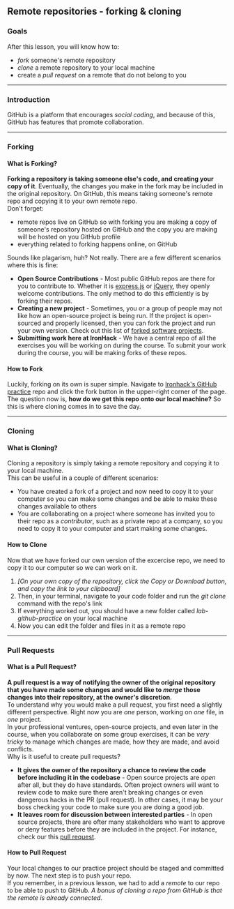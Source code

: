 ## Remote repositories - forking & cloning  
### Goals  
After this lesson, you will know how to:  
* *fork* someone's remote repository  
* *clone* a remote repository to your local machine  
* create a *pull request* on a remote that do not belong to you  
  
---  
### Introduction  
GitHub is a platform that encourages *social coding*, and because of this, GitHub has features that promote collaboration.  
  
---  
### Forking  
#### What is Forking?  
**Forking a repository is taking someone else's code, and creating your copy of it**. 
Eventually, the changes you make in the fork may be included in the original repository.
On GitHub, this means taking someone's remote repo and copying it to your own remote repo.  
Don't forget:  
* remote repos live on GitHub so with forking you are making a copy of someone's repository hosted on GitHub and the copy you are making will be hosted on you GitHub profile  
* everything related to forking happens online, on GitHub  
  
Sounds like plagarism, huh? Not really. There are a few different scenarios where this is fine:  
* **Open Source Contributions** - Most public GitHub repos are there for you to contribute to. Whether it is [express.js](https://github.com/expressjs/express) or [jQuery](https://github.com/jquery/jquery), they openly welcome contributions.
The only method to do this efficiently is by forking their repos.  
* **Creating a new project** - Sometimes, you or a group of people may not like how an open-source project is being run. If the project is open-sourced and properly licensed, then you can fork the project and run your own version.
Check out this list of [forked software projects](https://en.wikipedia.org/wiki/List_of_software_forks).  
* **Submitting work here at IronHack** - We have a central repo of all the exercises you will be working on during the course. To submit your work during the course, you will be making forks of these repos.  
  
#### How to Fork  
Luckily, forking on its own is super simple. Navigate to [Ironhack's GitHub practice](https://github.com/ironhack-labs/lab-github-practice) repo and click the fork button in the upper-right corner of the page.  
The question now is, **how do we get this repo onto our local machine?** So this is where cloning comes in to save the day.  
  
---  
### Cloning  
#### What is Cloning?  
Cloning a repository is simply taking a remote repository and copying it to your local machine.  
This can be useful in a couple of different scenarios:  
* You have created a fork of a project and now need to copy it to your computer so you can make some changes and be able to make these changes available to others  
* You are collaborating on a project where someone has invited you to their repo as a *contributor*, such as a private repo at a company, so you need to copy it to your computer and start making some changes.  
  
#### How to Clone  
Now that we have forked our own version of the excercise repo, we need to copy it to our computer so we can work on it.  
1. *[On your own copy of the repository, click the Copy or Download button, and copy the link to your clipboard]*  
2. Then, in your terminal, navigate to your code folder and run the *git clone* command with the repo's link  
3. If everything worked out, you should have a new folder called *lab-github-practice* on your local machine  
4. Now you can edit the folder and files in it as a remote repo  
  

---  
### Pull Requests  
#### What is a Pull Request?  
**A pull request is a way of notifying the owner of the original repository that you have made some changes and would like to *merge* those changes into their repository, at the owner's discretion**.  
To understand why you would make a pull request, you first need a slightly different perspective. Right now you are *one* person, working on *one* file, in *one* project.  
In your professional ventures, open-source projects, and even later in the course, when you collaborate on some group exercises, it can be *very tricky* to manage which changes are made, how they are made, and avoid conflicts.  
Why is it useful to create pull requests?  
* **It gives the owner of the repository a chance to review the code before including it in the codebase** - Open source projects are *open* after all, but they do have standards.
Often project owners will want to review code to make sure there aren't breaking changes or even dangerous hacks in the PR (pull request). In other cases, it may be your boss checking your code to make sure you are doing a good job.  
* **It leaves room for discussion between interested parties** - In open source projects, there are ofter many stakeholders who want to approve or deny features before they are included in the project.
For instance, check our this [pull request](https://github.com/expressjs/express/pull/2874).  
  
#### How to Pull Request  
Your local changes to our practice project should be staged and committed by now. The next step is to push your repo.  
If you remember, in a previous lesson, we had to add a *remote* to our repo to be able to push to GitHub. *A bonus of cloning a repo from GitHub is that the remote is already connected*.  

